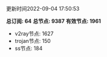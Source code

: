 更新时间2022-09-04 17:50:53

**总订阅: 64**
**总节点: 9387**
**有效节点: 1961**
- v2ray节点: 1627
- trojan节点: 150
- ss节点: 184
